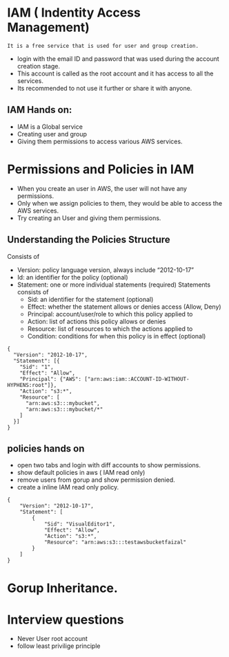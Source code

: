 # IAM ( Indentity Access Management)

    It is a free service that is used for user and group creation.

- login with the email ID and password that was used during the account creation stage.
- This account is called as the root account and it has access to all the services.
- Its recommended to not use it further or share it with anyone.

## IAM Hands on:

- IAM is a Global service
- Creating user and group
- Giving them permissions to access various AWS services.

# Permissions and Policies in IAM

- When you create an user in AWS, the user will not have any permissions.
- Only when we assign policies to them, they would be able to access the AWS services.
- Try creating an User and giving them permissions.


## Understanding the Policies Structure

Consists of
- Version: policy language version, always include “2012-10-17”
- Id: an identifier for the policy (optional)
- Statement: one or more individual statements (required)
Statements consists of
    - Sid: an identifier for the statement (optional)
    - Effect: whether the statement allows or denies access (Allow, Deny)
    - Principal: account/user/role to which this policy applied to
    - Action: list of actions this policy allows or denies
    - Resource: list of resources to which the actions applied to
    - Condition: conditions for when this policy is in effect (optional)

```
{
  "Version": "2012-10-17",
  "Statement": [{
    "Sid": "1",
    "Effect": "Allow",
    "Principal": {"AWS": ["arn:aws:iam::ACCOUNT-ID-WITHOUT-HYPHENS:root"]},
    "Action": "s3:*",
    "Resource": [
      "arn:aws:s3:::mybucket",
      "arn:aws:s3:::mybucket/*"
    ]
  }]
}
```

## policies hands on

- open two tabs and login with diff accounts to show permissions.
- show default policies in aws ( IAM read only)
- remove users from gorup and show permission denied.
- create a inline IAM read only policy.

```
{
    "Version": "2012-10-17",
    "Statement": [
        {
            "Sid": "VisualEditor1",
            "Effect": "Allow",
            "Action": "s3:*",
            "Resource": "arn:aws:s3:::testawsbucketfaizal"
        }
    ]
}
```

# Gorup Inheritance.



# Interview questions

- Never User root account
- follow least privilige principle

